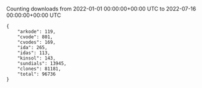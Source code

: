 
Counting downloads from 2022-01-01 00:00:00+00:00 UTC to 2022-07-16 00:00:00+00:00 UTC

```
{
    "arkode": 119,
    "cvode": 801,
    "cvodes": 169,
    "ida": 265,
    "idas": 113,
    "kinsol": 143,
    "sundials": 13945,
    "clones": 81181,
    "total": 96736
}
```
